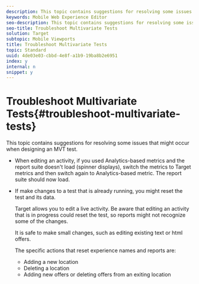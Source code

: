 ```yaml
---
description: This topic contains suggestions for resolving some issues that might occur when designing an MVT test.
keywords: Mobile Web Experience Editor
seo-description: This topic contains suggestions for resolving some issues that might occur when designing an MVT test.
seo-title: Troubleshoot Multivariate Tests
solution: Target
subtopic: Mobile Viewports
title: Troubleshoot Multivariate Tests
topic: Standard
uuid: 4de03e03-cbbd-4e8f-a1b9-19ba8b2e6951
index: y
internal: n
snippet: y
---
```


# Troubleshoot Multivariate Tests{#troubleshoot-multivariate-tests}

This topic contains suggestions for resolving some issues that might occur when designing an MVT test.

* When editing an activity, if you used Analytics-based metrics and the report suite doesn't load (spinner displays), switch the metrics to Target metrics and then switch again to Analytics-based metric. The report suite should now load. 
* If make changes to a test that is already running, you might reset the test and its data.

  Target allows you to edit a live activity. Be aware that editing an activity that is in progress could reset the test, so reports might not recognize some of the changes.

  It is safe to make small changes, such as editing existing text or html offers.

  The specific actions that reset experience names and reports are:

    * Adding a new location 
    * Deleting a location 
    * Adding new offers or deleting offers from an exiting location

